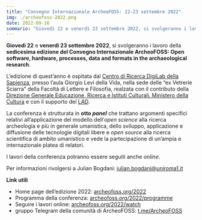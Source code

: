 ```yaml
---
title: "Convegno Internazionale ArcheoFOSS: 22-23 settembre 2022"
img: ./archeofoss-2022.png
date: 2022-09-16
sommario: "Giovedì 22 e venerdì 23 settembre 2022, si svolgeranno i lavoro della sedicesima edizione del Convegno Internazionale ArcheoFOSS: Open software, hardware, processes, data and formats in the archaeological research."
---
```



**Giovedì 22** e **venerdì 23 settembre 2022**, si svolgeranno i lavoro della **sedicesima edizione del Convegno Internazionale ArcheoFOSS: Open software, hardware, processes, data and formats in the archaeological research**. 

L’edizione di quest’anno è ospitata dal [Centro di Ricerca DigiLab della Sapienza](https://digilab.uniroma1.it/), presso l’aula Giorgio Levi della Vida, nella sede delle “ex Vetrerie Sciarra” della Facoltà di Lettere e Filosofia, realzata con il contributo della [Direzione Generale Educazione, Ricerca e Istituti Culturali. Ministero della Cultura](https://dger.beniculturali.it/) e con il supporto del [LAD](https://lad.saras.uniroma1.it).

La conferenza è strutturata in **otto _panel_** che trattano argomenti specifici relativi all’applicazione del modello dell’_open science_ alla ricerca archeologia e più in generale umanistica, dello sviluppo, applicazione e diffusione delle tecnologie digitali libere e _open source_ alla ricerca scientifica di ambito umanistico e vede la partecipazione di un’ampia e internazionale platea di relatori.

I lavori della conferenza potranno essere seguiti anche _online_.

Per informazioni rivolgersi a Julian Bogdani: [julian.bogdani@uniroma1.it](mailto:julian.bogdani@uniroma1.it)

**Link utili**

- Home page dell’edizione 2022: [archeofoss.org/2022](https://www.archeofoss.org/2022/)
- Programma della conferenza: [archeofoss.org/2022/programme](https://www.archeofoss.org/2022/programme)
- Seguire i lavori online: [archeofoss.org/2022/watch](https://www.archeofoss.org/2022/watch)
- gruppo Telegram della comunità di ArcheoFOSS: [t.me/ArcheoFOSS](https://t.me/ArcheoFOSS)
